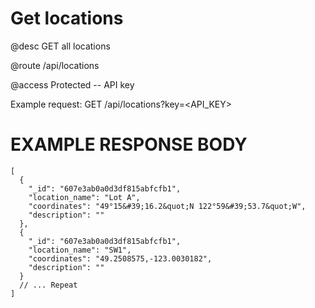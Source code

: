 # Get locations
@desc GET all locations

@route /api/locations

@access Protected -- API key

Example request: GET /api/locations?key=<API_KEY>

# EXAMPLE RESPONSE BODY
```
[
  { 
    "_id": "607e3ab0a0d3df815abfcfb1",
    "location_name": "Lot A",
    "coordinates": "49°15&#39;16.2&quot;N 122°59&#39;53.7&quot;W",
    "description": ""
  },
  {
    "_id": "607e3ab0a0d3df815abfcfb1",
    "location_name": "SW1",
    "coordinates": "49.2508575,-123.0030182",
    "description": ""
  }
  // ... Repeat
]
```